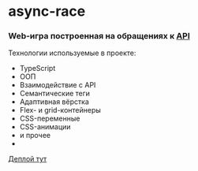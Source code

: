 # async-race
### Web-игра построенная на обращениях к [API](https://github.com/loki87by/async-race-api)
Технологии используемые в проекте: 
* TypeScript
* ООП
* Взаимодействие с API
* Семантические теги 
* Адаптивная вёрстка 
* Flex- и grid-контейнеры 
* CSS-переменные
* CSS-анимации 
* и прочее 
* 
[Деплой тут](https://loki87-async-race.netlify.app/)
